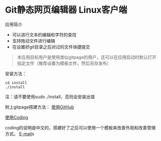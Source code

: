 # Git静态网页编辑器 Linux客户端 
应用简介
- 可以进行文本的编辑和字符的查找
- 支持拖动文件进行编辑
- 在设置好git目录之后对过的文件快捷提交
> 本应用目标用户是使用类似gitpage的用户，还可以在应用启动时默认打开指定文件（推荐设置为模板文件，然后另存发布）

安装方法：
```
cd install
./install
```
注：请不要使用sudo ./install，否则会安装出错

附上gitpage搭建方法：
[使用GitHub](http://blog.csdn.net/yanzhenjie1003/article/details/51703370)

[使用Coding](https://coding.net/help/doc/pages/index.html)

coding的说明是中文的，搭建好了之后可以使用一个模板来改善外观和改善管理方式。
[E-mail](mailto:ziqiang_xu@yeah.net)s